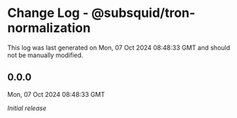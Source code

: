 # Change Log - @subsquid/tron-normalization

This log was last generated on Mon, 07 Oct 2024 08:48:33 GMT and should not be manually modified.

## 0.0.0
Mon, 07 Oct 2024 08:48:33 GMT

_Initial release_

